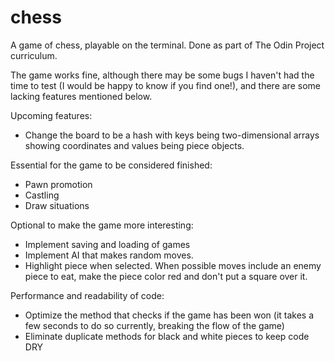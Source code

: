 # chess
A game of chess, playable on the terminal. Done as part of The Odin Project curriculum.

The game works fine, although there may be some bugs I haven't had the time to test (I would be happy to know if you find one!), and there are some lacking features mentioned below.

Upcoming features:

  - Change the board to be a hash with keys being two-dimensional arrays showing coordinates and values being piece objects.
  
  Essential for the game to be considered finished:
  - Pawn promotion
  - Castling
  - Draw situations
  
  Optional to make the game more interesting:
  - Implement saving and loading of games
  - Implement AI that makes random moves.
  - Highlight piece when selected. When possible moves include an enemy piece to eat, make the piece color red and don't put a square over it.

  Performance and readability of code:
  - Optimize the method that checks if the game has been won (it takes a few seconds to do so currently, breaking the flow of the game)
  - Eliminate duplicate methods for black and white pieces to keep code DRY
